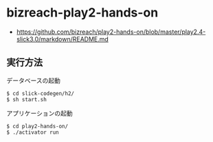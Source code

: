 # bizreach-play2-hands-on

* https://github.com/bizreach/play2-hands-on/blob/master/play2.4-slick3.0/markdown/README.md

## 実行方法

データベースの起動

```
$ cd slick-codegen/h2/
$ sh start.sh
```

アプリケーションの起動

```
$ cd play2-hands-on/
$ ./activator run
```
